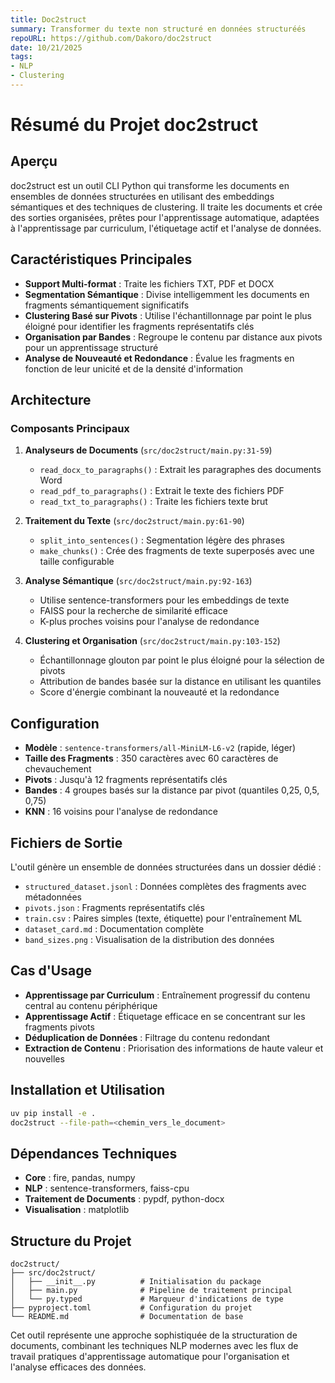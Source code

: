 ```yaml
---
title: Doc2struct
summary: Transformer du texte non structuré en données structuréés
repoURL: https://github.com/Dakoro/doc2struct
date: 10/21/2025
tags:
- NLP
- Clustering
---
```


# Résumé du Projet doc2struct

## Aperçu
doc2struct est un outil CLI Python qui transforme les documents en ensembles de données structurées en utilisant des embeddings sémantiques et des techniques de clustering. Il traite les documents et crée des sorties organisées, prêtes pour l'apprentissage automatique, adaptées à l'apprentissage par curriculum, l'étiquetage actif et l'analyse de données.

## Caractéristiques Principales
- **Support Multi-format** : Traite les fichiers TXT, PDF et DOCX
- **Segmentation Sémantique** : Divise intelligemment les documents en fragments sémantiquement significatifs
- **Clustering Basé sur Pivots** : Utilise l'échantillonnage par point le plus éloigné pour identifier les fragments représentatifs clés
- **Organisation par Bandes** : Regroupe le contenu par distance aux pivots pour un apprentissage structuré
- **Analyse de Nouveauté et Redondance** : Évalue les fragments en fonction de leur unicité et de la densité d'information

## Architecture

### Composants Principaux
1. **Analyseurs de Documents** (`src/doc2struct/main.py:31-59`)
   - `read_docx_to_paragraphs()` : Extrait les paragraphes des documents Word
   - `read_pdf_to_paragraphs()` : Extrait le texte des fichiers PDF
   - `read_txt_to_paragraphs()` : Traite les fichiers texte brut

2. **Traitement du Texte** (`src/doc2struct/main.py:61-90`)
   - `split_into_sentences()` : Segmentation légère des phrases
   - `make_chunks()` : Crée des fragments de texte superposés avec une taille configurable

3. **Analyse Sémantique** (`src/doc2struct/main.py:92-163`)
   - Utilise sentence-transformers pour les embeddings de texte
   - FAISS pour la recherche de similarité efficace
   - K-plus proches voisins pour l'analyse de redondance

4. **Clustering et Organisation** (`src/doc2struct/main.py:103-152`)
   - Échantillonnage glouton par point le plus éloigné pour la sélection de pivots
   - Attribution de bandes basée sur la distance en utilisant les quantiles
   - Score d'énergie combinant la nouveauté et la redondance

## Configuration
- **Modèle** : `sentence-transformers/all-MiniLM-L6-v2` (rapide, léger)
- **Taille des Fragments** : 350 caractères avec 60 caractères de chevauchement
- **Pivots** : Jusqu'à 12 fragments représentatifs clés
- **Bandes** : 4 groupes basés sur la distance par pivot (quantiles 0,25, 0,5, 0,75)
- **KNN** : 16 voisins pour l'analyse de redondance

## Fichiers de Sortie
L'outil génère un ensemble de données structurées dans un dossier dédié :
- `structured_dataset.jsonl` : Données complètes des fragments avec métadonnées
- `pivots.json` : Fragments représentatifs clés
- `train.csv` : Paires simples (texte, étiquette) pour l'entraînement ML
- `dataset_card.md` : Documentation complète
- `band_sizes.png` : Visualisation de la distribution des données

## Cas d'Usage
- **Apprentissage par Curriculum** : Entraînement progressif du contenu central au contenu périphérique
- **Apprentissage Actif** : Étiquetage efficace en se concentrant sur les fragments pivots
- **Déduplication de Données** : Filtrage du contenu redondant
- **Extraction de Contenu** : Priorisation des informations de haute valeur et nouvelles

## Installation et Utilisation
```bash
uv pip install -e .
doc2struct --file-path=<chemin_vers_le_document>
```

## Dépendances Techniques
- **Core** : fire, pandas, numpy
- **NLP** : sentence-transformers, faiss-cpu
- **Traitement de Documents** : pypdf, python-docx
- **Visualisation** : matplotlib

## Structure du Projet
```
doc2struct/
├── src/doc2struct/
│   ├── __init__.py          # Initialisation du package
│   ├── main.py              # Pipeline de traitement principal
│   └── py.typed             # Marqueur d'indications de type
├── pyproject.toml           # Configuration du projet
└── README.md                # Documentation de base
```

Cet outil représente une approche sophistiquée de la structuration de documents, combinant les techniques NLP modernes avec les flux de travail pratiques d'apprentissage automatique pour l'organisation et l'analyse efficaces des données.